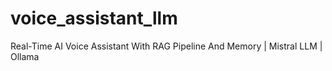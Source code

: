 # voice_assistant_llm
Real-Time AI Voice Assistant With RAG Pipeline And Memory | Mistral LLM | Ollama
